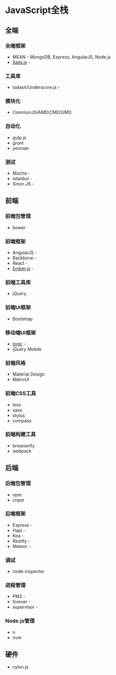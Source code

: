 # JavaScript全栈

## 全端

### 全端框架
* MEAN - MongoDB, Express, AngularJS, Node.js
* [Sails.js](http://sailsjs.org/) - 

### 工具库
* lodash/Underscore.js - 

### 模块化
* CommonJS/AMD/CMD/UMD

### 自动化
* gulp.js
* grunt
* yeoman

### 测试
* Mocha - 
* istanbul - 
* Sinon.JS - 

## 前端

### 前端包管理
* bower

### 前端框架
* AngularJS - 
* Backbone - 
* React - 
* [Ember.js](http://emberjs.com/) -

### 前端工具库
* jQuery

### 前端UI框架
* Bootstrap

### 移动端UI框架
* [Ionic](http://www.ionicframework.com/) - 
* jQuery Mobile

### 前端风格
* Material Design
* MetroUI

### 前端CSS工具
* less
* sass
* stylus
* compass

### 前端构建工具
* browserify
* webpack

## 后端

### 后端包管理
* npm
* cnpm

### 后端框架
* Express -
* Hapi -
* Koa -
* Restify -
* Meteor -

### 调试
* node-inspector

### 进程管理
* PM2 -
* forever -
* supervisor -

### Node.js管理
* n
* nvm

## 硬件
* cylon.js
